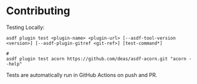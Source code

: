 # Contributing

Testing Locally:

```shell
asdf plugin test <plugin-name> <plugin-url> [--asdf-tool-version <version>] [--asdf-plugin-gitref <git-ref>] [test-command*]

#
asdf plugin test acorn https://github.com/deas/asdf-acorn.git "acorn --help"
```

Tests are automatically run in GitHub Actions on push and PR.
